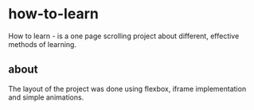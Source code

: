 # how-to-learn 

How to learn - is a one page scrolling project about different, effective methods of learning.

## about

 The layout of the project was done using flexbox, iframe implementation and simple animations.